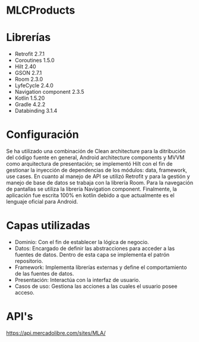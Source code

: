 # MLCProducts

# Librerías
  - Retrofit 2.7.1
  - Coroutines 1.5.0
  - Hilt 2.40
  - GSON 2.7.1
  - Room 2.3.0
  - LyfeCycle 2.4.0
  - Navigation component 2.3.5
  - Kotlin 1.5.20
  - Gradle 4.2.2
  - Databinding 3.1.4
  
# Configuración
  Se ha utilizado una combinación de Clean architecture para la ditribución del código fuente en general, Android architecture components y MVVM como arquitectura de presentación; se implementó Hilt con el fin de gestionar la inyección de dependencias de los módulos: data, framework, use cases. En cuanto al manejo de API se utilizó Retrofit y para la gestión y manejo de base de datos se trabaja con la librería Room. Para la navegación de pantallas se utiliza la librería Navigation component. Finalmente, la aplicación fue escrita 100% en kotlin debido a que actualmente es el lenguaje oficial para Android.
  
# Capas utilizadas
  - Dominio: Con el fin de establecer la lógica de negocio.
  - Datos: Encargado de definir las abstracciones para acceder a las fuentes de datos. Dentro de esta capa se implementa el patrón repositorio.
  - Framework: Implementa librerías externas y define el comportamiento de las fuentes de datos.
  - Presentación: Interactúa con la interfaz de usuario.
  - Casos de uso: Gestiona las acciones a las cuales el usuario posee acceso.
  
# API's
  https://api.mercadolibre.com/sites/MLA/
